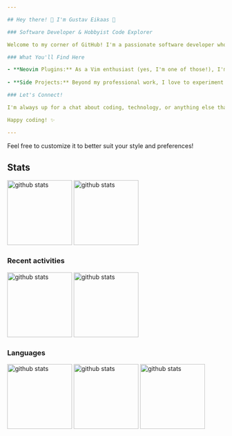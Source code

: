 ```yaml
---

## Hey there! 👋 I'm Gustav Eikaas 

### Software Developer & Hobbyist Code Explorer

Welcome to my corner of GitHub! I'm a passionate software developer who spends their days crafting clean, efficient code and their nights diving into a world of endless possibilities with hobby projects. Whether it's building sleek applications or tweaking Neovim plugins, I'm always eager to explore new technologies and push the boundaries of what's possible.

### What You'll Find Here

- **Neovim Plugins:** As a Vim enthusiast (yes, I'm one of those!), I'm constantly tinkering with Neovim to streamline my workflow and enhance my coding experience. You'll find a collection of plugins here that I've crafted to make Neovim even more powerful.
  
- **Side Projects:** Beyond my professional work, I love to experiment with new ideas and technologies. You'll find a variety of side projects that showcase my curiosity and passion for learning.

### Let's Connect!

I'm always up for a chat about coding, technology, or anything else that sparks your interest. Feel free to reach out via [Discord](https://discord.com/users/gustav_3133) to share ideas, ask questions, or just say hi!

Happy coding! ✨

--- 
```


Feel free to customize it to better suit your style and preferences!

## Stats

<p align="left"> 
    <img alt="github stats" height="150px" src="http://github-profile-summary-cards.vercel.app/api/cards/profile-details?username=GustavEikaas&theme=darcula" />
    <img alt="github stats" height="150px" src="http://github-profile-summary-cards.vercel.app/api/cards/stats?username=GustavEikaas&theme=darcula" />
</p>

### Recent activities

<p align="left"> 
  <img alt="github stats" height="150px" src="https://github-readme-stats.vercel.app/api?username=GustavEikaas&count_private=true&show_icons=true&show_icons=true&theme=onedark" />
  <img alt="github stats" height="150px" src="https://github-readme-streak-stats.herokuapp.com/?user=GustavEikaas&theme=dark" />
</p>

### Languages
<p align="left">
    <img alt="github stats" height="150px" src="http://github-profile-summary-cards.vercel.app/api/cards/repos-per-language?username=GustavEikaas&theme=darcula" />
    <img alt="github stats" height="150px" src="http://github-profile-summary-cards.vercel.app/api/cards/most-commit-language?username=GustavEikaas&theme=darcula" />
    <img alt="github stats" height="150px" src="https://github-readme-stats.vercel.app/api/top-langs/?username=GustavEikaas&layout=compact&count_private=true&show_icons=true&show_icons=true&theme=onedark&hide_border=true" />
</p>

